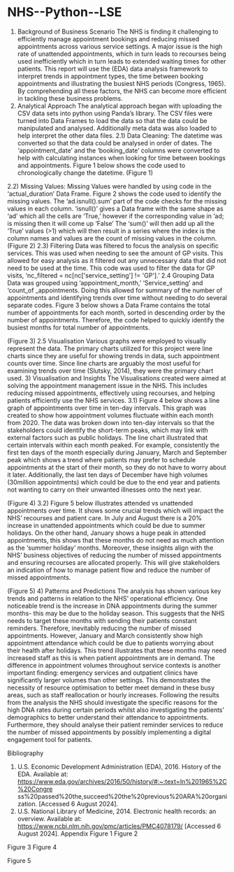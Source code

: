 # NHS--Python--LSE

1) Background of Business Scenario
 The NHS is finding it challenging to efficiently manage appointment bookings and reducing missed appointments across various service settings. A major issue is the high rate of unattended appointments, which in turn leads to recourses being used inefficiently which in turn leads to extended waiting times for other patients. This report will use the (EDA) data analysis framework to interpret trends in appointment types, the time between booking appointments and illustrating the busiest NHS periods (Congress, 1965). By comprehending all these factors, the NHS can become more efficient in tackling these business problems.
2) Analytical Approach
The analytical approach began with uploading the CSV data sets into python using Panda’s library. The CSV files were turned into Data Frames to load the data so that the data could be manipulated and analysed. Additionally meta data was also loaded to help interpret the other data files.
2.1) Data Cleaning:
The datetime was converted so that the data could be analysed in order of dates. The ‘appointment_date’ and the ‘booking_date’ columns were converted to help with calculating instances when looking for time between bookings and appointments. Figure 1 below shows the code used to chronologically change the datetime.
(Figure 1)
  
2.2) Missing Values:
Missing Values were handled by using code in the ‘actual_duration’ Data Frame. Figure 2 shows the code used to identify the missing values. The ‘ad.isnull().sum’ part of the code checks for the missing values in each column. ‘isnull()’ gives a Data frame with the same shape as ‘ad’ which all the cells are ‘True,’ however if the corresponding value in ‘ad; is missing then it will come up ‘False’ The ‘sum()’ will then add up all the ‘True’ values (>1) which will then result in a series where the index is the column names and values are the count of missing values in the column.
(Figure 2)
2.3) Filtering
Data was filtered to focus the analysis on specific services. This was used when needing to see the amount of GP visits. This allowed for easy analysis as it filtered out any unnecessary data that did not need to be used at the time. This code was used to filter the data for GP visits, ‘nc_filtered = nc[nc['service_setting'] != 'GP'].’
2.4 Grouping Data
Data was grouped using ‘appointment_month,’ ‘Service_setting’ and ‘count_of _appointments. Doing this allowed for summary of the number of appointments and identifying trends over time without needing to do several separate codes. Figure 3 below shows a Data Frame contains the total number of appointments for each month, sorted in descending order by the number of appointments. Therefore, the code helped to quickly identify the busiest months for total number of appointments.
 
(Figure 3)
 2.5 Visualisation
Various graphs were employed to visually represent the data. The primary charts utilized for this project were line charts since they are useful for showing trends in data, such appointment counts over time. Since line charts are arguably the most useful for examining trends over time (Slutsky, 2014), they were the primary chart used.
3) Visualisation and Insights
The Visualisations created were aimed at solving the appointment management issue in the NHS. This includes reducing missed appointments, effectively using recourses, and helping patients efficiently use the NHS services.
3.1) Figure 4 below shows a line graph of appointments over time in ten-day intervals. This graph was created to show how appointment volumes fluctuate within each month from 2020. The data was broken down into ten-day intervals so that the stakeholders could identify the short-term peaks, which may link with external factors such as public holidays.
The line chart illustrated that certain intervals within each month peaked. For example, consistently the first ten days of the month especially during January, March and September peak which shows a trend where patients may prefer to schedule appointments at the start of their month, so they do not have to worry about it later.
Additionally, the last ten days of December have high volumes (30million appointments) which could be due to the end year and patients not wanting to carry on their unwanted illnesses onto the next year.
  
(Figure 4)
 3.2) Figure 5 below illustrates attended vs unattended appointments over time. It shows some crucial trends which will impact the NHS’ recourses and patient care. In July and August there is a 20% increase in unattended appointments which could be due to summer holidays. On the other hand, January shows a huge peak in attended appointments, this shows that these months do not need as much attention as the ‘summer holiday’ months.
Moreover, these insights align with the NHS’ business objectives of reducing the number of missed appointments and ensuring recourses are allocated properly. This will give stakeholders an indication of how to manage patient flow and reduce the number of missed appointments.

(Figure 5)
 4) Patterns and Predictions
The analysis has shown various key trends and patterns in relation to the NHS’ operational efficiency. One noticeable trend is the increase in DNA appointments during the summer months- this may be due to the holiday season. This suggests that the NHS needs to target these months with sending their patients constant reminders. Therefore, inevitably reducing the number of missed appointments.
However, January and March consistently show high appointment attendance which could be due to patients worrying about their health after holidays. This trend illustrates that these months may need increased staff as this is when patient appointments are in demand.
The difference in appointment volumes throughout service contexts is another important finding: emergency services and outpatient clinics have significantly larger volumes than other settings. This demonstrates the necessity of resource optimisation to better meet demand in these busy areas, such as staff reallocation or hourly increases.
Following the results from the analysis the NHS should investigate the specific reasons for the high DNA rates during certain periods whilst also investigating the patients’ demographics to better understand their attendance to appointments. Furthermore, they should analyse their patient reminder services to reduce the number of missed appointments by possibly implementing a digital engagement tool for patients.
 
Bibliography
 1. U.S. Economic Development Administration (EDA), 2016. History of the EDA. Available at:
https://www.eda.gov/archives/2016/50/history/#:~:text=In%201965%2C%20Congre ss%20passed%20the,succeed%20the%20previous%20ARA%20organization. [Accessed 6 August 2024].
2. U.S. National Library of Medicine, 2014. Electronic health records: an overview. Available at: https://www.ncbi.nlm.nih.gov/pmc/articles/PMC4078179/ [Accessed 6 August 2024].
Appendix Figure 1
Figure 2
        
Figure 3
  Figure 4
  
Figure 5
  
